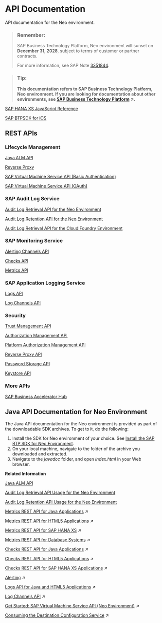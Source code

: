 <!-- loio4570e92cd29e419dbeee4caa1ef90701 -->

# API Documentation

API documentation for the Neo environment.



> ### Remember:  
> SAP Business Technology Platform, Neo environment will sunset on **December 31, 2028**, subject to terms of customer or partner contracts.
> 
> For more information, see SAP Note [3351844](https://me.sap.com/notes/3351844).

> ### Tip:  
> **This documentation refers to SAP Business Technology Platform, Neo environment. If you are looking for documentation about other environments, see [SAP Business Technology Platform](https://help.sap.com/viewer/65de2977205c403bbc107264b8eccf4b/Cloud/en-US/6a2c1ab5a31b4ed9a2ce17a5329e1dd8.html "SAP Business Technology Platform (SAP BTP) is an integrated offering comprised of four technology portfolios: database and data management, application development and integration, analytics, and intelligent technologies. The platform offers users the ability to turn data into business value, compose end-to-end business processes, and build and extend SAP applications quickly.") :arrow_upper_right:.**



[SAP HANA XS JavaScript Reference](https://help.sap.com/viewer/d89d4595fae647eabc14002c0340a999/2.0.02/en-US)

[SAP BTPSDK for iOS](https://help.sap.com/doc/978e4f6c968c4cc5a30f9d324aa4b1d7/Latest/en-US/Documents/index.html)



## REST APIs



### Lifecycle Management

[Java ALM API](https://api.sap.com/api/SAP_HCP_Lifecycle_Management)

[Reverse Proxy](https://api.sap.com/api/Reverse_Proxy)

[SAP Virtual Machine Service API \(Basic Authentication\)](https://api.sap.com/api/HCP_Virtual_Machines)

[SAP Virtual Machine Service API \(OAuth\)](https://api.sap.com/api/Virtual_Machines_OAuth)



### SAP Audit Log Service

[Audit Log Retrieval API for the Neo Environment](https://api.sap.com/api/AuditLogRetrievalAPI/resource)

[Audit Log Retention API for the Neo Environment](https://api.sap.com/api/AuditLogRetentionAPI/resource)

[Audit Log Retrieval API for the Cloud Foundry Environment](https://api.sap.com/api/CFAuditLogRetrievalAPI/resource)



### SAP Monitoring Service

[Alerting Channels API](https://api.sap.com/api/HCP_Alerting_v2)

[Checks API](https://api.sap.com/api/HCP_Monitoring_checks)

[Metrics API](https://api.sap.com/api/HCP_Monitoring_v2)



### SAP Application Logging Service

[Logs API](https://api.sap.com/api/HCP_Logging)

[Log Channels API](https://api.sap.com/api/HCP_Log_channels)



### Security

[Trust Management API](https://api.sap.com/api/TrustManagementAPI/overview)

[Authorization Management API](https://api.hana.ondemand.com/authorization/v1/documentation)

[Platform Authorization Management API](https://api.sap.com/api/AccountMembersManagementAPI/resource)

[Reverse Proxy API](https://api.sap.com/api/Reverse_Proxy/overview)

[Password Storage API](https://api.sap.com/api/SCP_PasswordStorage/resource)

[Keystore API](https://api.hana.ondemand.com/keystore/v1/documentation)



### More APIs

[SAP Business Accelerator Hub](https://api.sap.com/products/SAPCloudPlatform/apis/REST)



<a name="loio4570e92cd29e419dbeee4caa1ef90701__section_wfs_qgd_ndb"/>

## Java API Documentation for Neo Environment

The Java API documentation for the Neo environment is provided as part of the downloadable SDK archives. To get to it, do the following:

1.  Install the SDK for Neo environment of your choice. See [Install the SAP BTP SDK for Neo Environment](install-the-sap-btp-sdk-for-neo-environment-7613843.md).
2.  On your local machine, navigate to the folder of the archive you downloaded and extracted.
3.  Navigate to the *javadoc* folder, and open *index.html* in your Web browser.

**Related Information**  


[Java ALM API](java-alm-api-fc944d1.md#loiofc944d19af614052898b145deb2bee59 "The Java ALM service REST API provides functionality for managing the lifecycle of Java applications.")

[Audit Log Retrieval API Usage for the Neo Environment](../60-security-neo/audit-log-retrieval-api-usage-for-the-neo-environment-e4d818d.md "The audit log retrieval API allows you to retrieve the audit logs for your SAP BTP Neo environment account. It follows the OData 4.0 standard, providing the audit log results as OData with collection of JSON entities.")

[Audit Log Retention API Usage for the Neo Environment](../60-security-neo/audit-log-retention-api-usage-for-the-neo-environment-fb195bf.md "The audit log retention API allows you to view your currently active retention period for all the audit log data that is stored for your account.")

[Metrics REST API for Java Applications](https://help.sap.com/viewer/64f7d2b06c6b40a9b3097860c5930641/Cloud/en-US/14bbf239d9e44096bdd2278e7317012b.html "Use this REST API to get metrics for Java applications in the Neo environment.") :arrow_upper_right:

[Metrics REST API for HTML5 Applications](https://help.sap.com/viewer/64f7d2b06c6b40a9b3097860c5930641/Cloud/en-US/f62bdfc1fb7c45ccb1255c62d34bf967.html "Use the REST API to get metrics for your HTML5 applications that are running on SAP BTP in the Neo environment.") :arrow_upper_right:

[Metrics REST API for SAP HANA XS](https://help.sap.com/viewer/64f7d2b06c6b40a9b3097860c5930641/Cloud/en-US/9f02513389e64490a0652955fedce2ad.html "Use the REST API to get metrics for your SAP HANA XS applications and instances that are running in the Neo environment.") :arrow_upper_right:

[Metrics REST API for Database Systems](https://help.sap.com/viewer/64f7d2b06c6b40a9b3097860c5930641/Cloud/en-US/9f883c61f23b432f89bb108644e819ad.html "Use the REST API to get metrics for your database systems that are running in the Neo environment.") :arrow_upper_right:

[Checks REST API for Java Applications](https://help.sap.com/viewer/64f7d2b06c6b40a9b3097860c5930641/Cloud/en-US/1eb1807a091940b996fe4b2539b0efc3.html "Use the Checks API to retrieve, set, update, or delete custom checks or default check thresholds for Java applications in the Neo environment.") :arrow_upper_right:

[Checks REST API for HTML5 Applications](https://help.sap.com/viewer/64f7d2b06c6b40a9b3097860c5930641/Cloud/en-US/30ce97b33aa54e73b11528f94494f464.html "Use the Checks API to retrieve, set, update, or delete custom checks for HTML5 applications in the Neo environment.") :arrow_upper_right:

[Checks REST API for SAP HANA XS Applications](https://help.sap.com/viewer/64f7d2b06c6b40a9b3097860c5930641/Cloud/en-US/283da4c3ff37484d93b9dc683152b8bd.html "Use the Checks API to retrieve, set, update, or delete custom checks for HTML5 applications in the Neo environment.") :arrow_upper_right:

[Alerting](https://help.sap.com/viewer/64f7d2b06c6b40a9b3097860c5930641/Cloud/en-US/2f782d7f73304426b287f4b25e47f0b1.html "Configure a channel to receive alert notifications when your applications and database systems are in a problematic state or have recovered from such a state.") :arrow_upper_right:

[Logs API for Java and HTML5 Applications](https://help.sap.com/viewer/f88a032109f0429caea276fc6e3a95f9/Cloud/en-US/ceea93da98a84f4db5f269f2f19bda16.html "Use this REST API to get log files for Java and HTML5 applications in the Neo environment.") :arrow_upper_right:

[Log Channels API](https://help.sap.com/viewer/f88a032109f0429caea276fc6e3a95f9/Cloud/en-US/f328e89a926f4daf88bef6e01d762697.html "Use this REST API to configure a webhook channel to receive logs for a subaccount in the Neo environment.") :arrow_upper_right:

[Get Started: SAP Virtual Machine Service API (Neo Environment)](https://help.sap.com/viewer/c746ff81651e4b8fb6efc11146091016/Cloud/en-US/5867769a02f14458998af4f8d3b07483.html#loio5867769a02f14458998af4f8d3b07483 "Learn how to authorize yourself and execute your first requests with the SAP Virtual Machine service API for the Neo environment.") :arrow_upper_right:

[Consuming the Destination Configuration Service](https://help.sap.com/viewer/b865ed651e414196b39f8922db2122c7/Cloud/en-US/30a5e88495b349e4b073313897342189.html "Retrieve destination configurations for your cloud application in the Neo environment, in a secure and reliable way.") :arrow_upper_right:

